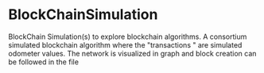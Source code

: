 # BlockChainSimulation

BlockChain Simulation(s) to explore blockchain algorithms. A consortium simulated blockchain algorithm where the "transactions " are simulated odometer values. The network is visualized in graph and block creation can be followed in the file 
